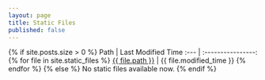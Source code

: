 ```yaml
---
layout: page
title: Static Files
published: false
---
```



{% if site.posts.size > 0 %}
Path | Last Modified Time
:--- | :----------------:
	{% for file in site.static_files %} <a href="{{ file.path | prepend: site.baseurl }}">{{ file.path }}</a> | {{ file.modified_time }}
	{% endfor %}
{% else %}
No static files available now.
{% endif %}

